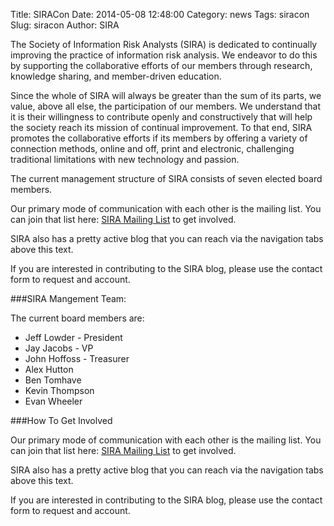 Title: SIRACon
Date: 2014-05-08 12:48:00
Category: news
Tags: siracon
Slug: siracon
Author: SIRA

The Society of Information Risk Analysts (SIRA) is dedicated to continually improving the practice of information risk analysis. We endeavor to do this by supporting the collaborative efforts of our members through research, knowledge sharing, and member-driven education.

Since the whole of SIRA will always be greater than the sum of its parts, we value, above all else, the participation of our members. We understand that it is their willingness to contribute openly and constructively that will help the society reach its mission of continual improvement. To that end, SIRA promotes the collaborative efforts if its members by offering a variety of connection methods, online and off, print and electronic, challenging traditional limitations with new technology and passion.

The current management structure of SIRA consists of seven elected board members.

Our primary mode of communication with each other is the mailing list. You can join that list here: <a href="http://lists.societyinforisk.org/mailman/listinfo/sira">SIRA Mailing List</a> to get involved.

SIRA also has a pretty active blog that you can reach via the navigation tabs above this text.

If you are interested in contributing to the SIRA blog, please use the contact form to request and account.

###SIRA Mangement Team:

The current board members are:

- Jeff Lowder - President
- Jay Jacobs - VP
- John Hoffoss - Treasurer
- Alex Hutton
- Ben Tomhave
- Kevin Thompson
- Evan Wheeler

###How To Get Involved

Our primary mode of communication with each other is the mailing list. You can join that list here:&nbsp;<a href="http://lists.societyinforisk.org/mailman/listinfo/sira">SIRA Mailing List</a> to get involved.

SIRA also has a pretty active blog that you can reach via the navigation tabs above this text.

If you are interested in contributing to the SIRA blog, please use the contact form to request and account.
